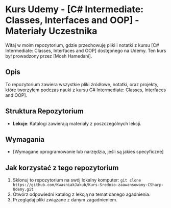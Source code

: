 # Kurs Udemy - [C# Intermediate: Classes, Interfaces and OOP] - Materiały Uczestnika

Witaj w moim repozytorium, gdzie przechowuję pliki i notatki z kursu [C# Intermediate: Classes, Interfaces and OOP] dostępnego na Udemy. Ten kurs był prowadzony przez [Mosh Hamedani].

## Opis

To repozytorium zawiera wszystkie pliki źródłowe, notatki, oraz projekty, które tworzyłem podczas nauki z kursu C# Intermediate: Classes, Interfaces and OOP].

## Struktura Repozytorium

- **Lekcje**: Katalogi zawierają materiały z poszczególnych lekcji.

## Wymagania

- [Wymagane oprogramowanie lub narzędzia, jeśli są jakieś specyficzne]

## Jak korzystać z tego repozytorium

1. Sklonuj to repozytorium na swój lokalny komputer: `git clone https://github.com/KwasniakJakub/Kurs-Srednio-zaawansowany-CSharp-Udemy.git`
2. Otwórz odpowiedni katalog z lekcją na temat danego agadnienia.
3. Przeglądaj pliki związane z danym zagadnieniem.
